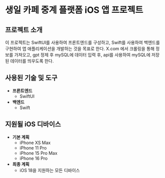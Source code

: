 # 생일 카페 중계 플랫폼 iOS 앱 프로젝트

## 프로젝트 소개
이 프로젝트는 SwiftUI를 사용하여 프론트엔드를 구성하고, Swift를 사용하여 백엔드를 구현하여 앱 애플리케이션을 개발하는 것을 목표로 한다.
X.com 에서 크롤링을 통해 정보를 가져오고, gpt 정제 후 mySQL에 데이터 입력 후, api를 사용하여 mySQL에 저장된 데이터를 띄우도록 한다.

## 사용된 기술 및 도구
- **프론트엔드**
    - SwiftUI
- **백엔드**
    - Swift
## 지원될 iOS 디바이스
- **기본 계획**
    - iPhone XS Max
    - iPhone 11 Pro
    - iPhone 15 Pro Max
    - iPhone 16 Pro
- **최종 계획**
    - iOS 18을 지원하는 모든 디바이스
